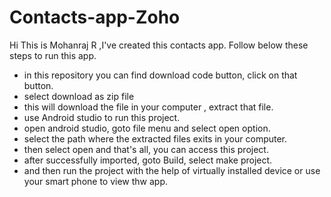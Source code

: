 # Contacts-app-Zoho

Hi This is Mohanraj R ,I've created this contacts app.
Follow  below these steps to run this app.
- in this repository you can find download code button, click on that button.
- select download as zip file 
- this will download the file in your computer , extract that file.
- use Android studio to run this project.
- open android studio, goto file menu and select open option.
- select the path where the extracted files exits in your computer.
- then select open and that's all, you can access this project.
- after successfully imported, goto Build, select make project.
- and then run the project with the help of virtually installed device or use your smart phone to view thw app.
